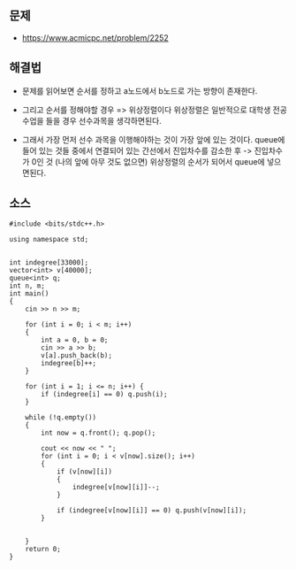 ## 문제

- https://www.acmicpc.net/problem/2252


## 해결법


- 문제를 읽어보면 순서를 정하고 a노드에서 b노드로 가는 방향이 존재한다. 

- 그리고 순서를 정해야할 경우 => 위상정렬이다 위상정렬은 일반적으로 대학생 전공 수업을 들을 경우 선수과목을 생각하면된다. 

- 그래서 가장 먼저 선수 과목을 이행해야하는 것이 가장 앞에 있는 것이다. queue에 들어 있는 것들 중에서 연결되어 있는 간선에서 진입차수를 감소한 후 -> 진입차수가 0인 것 (나의 앞에 아무 것도 없으면) 위상정렬의 순서가 되어서 queue에 넣으면된다.

## 소스

````
#include <bits/stdc++.h>

using namespace std;


int indegree[33000];
vector<int> v[40000];
queue<int> q;
int n, m;
int main()
{
	cin >> n >> m;

	for (int i = 0; i < m; i++)
	{
		int a = 0, b = 0;
		cin >> a >> b;
		v[a].push_back(b);
		indegree[b]++;
	}

	for (int i = 1; i <= n; i++) {
		if (indegree[i] == 0) q.push(i);
	}

	while (!q.empty())
	{
		int now = q.front(); q.pop();

		cout << now << " ";
		for (int i = 0; i < v[now].size(); i++)
		{
			if (v[now][i])
			{
				indegree[v[now][i]]--;
			}
			
			if (indegree[v[now][i]] == 0) q.push(v[now][i]);
		}

		
	}
	return 0;
}
````